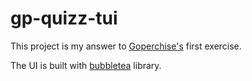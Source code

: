 # gp-quizz-tui

This project is my answer to [Goperchise's](https://gophercises.com/) first exercise.

The UI is built with [bubbletea](https://github.com/charmbracelet/bubbletea) library.